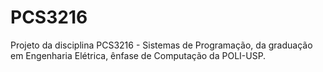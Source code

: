 # PCS3216
Projeto da disciplina PCS3216 - Sistemas de Programação, da graduação em Engenharia Elétrica, ênfase de Computação da POLI-USP.
